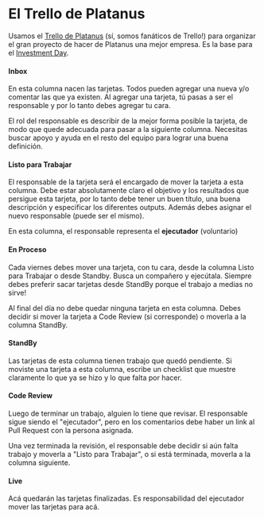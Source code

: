 El Trello de Platanus
=====================

Usamos el [Trello de Platanus](https://trello.com/b/uXKddtNE/platanus) (sí, somos fanáticos de Trello!) para organizar el gran proyecto de hacer de Platanus una mejor empresa. Es la base para el [Investment Day](week.md#viernes-de-investment-day).

#### Inbox

En esta columna nacen las tarjetas. Todos pueden agregar una nueva y/o comentar las que ya existen. Al agregar una tarjeta, tú pasas a ser el responsable y por lo tanto debes agregar tu cara.

El rol del responsable es describir de la mejor forma posible la tarjeta, de modo que quede adecuada para pasar a la siguiente columna. Necesitas buscar apoyo y ayuda en el resto del equipo para lograr una buena definición.


#### Listo para Trabajar

El responsable de la tarjeta será el encargado de mover la tarjeta a esta columna. Debe estar absolutamente claro el objetivo y los resultados que persigue esta tarjeta, por lo tanto debe tener un buen título, una buena descripción y especificar los diferentes outputs. Además debes asignar el nuevo responsable (puede ser el mismo).

En esta columna, el responsable representa el **ejecutador** (voluntario)

#### En Proceso

Cada viernes debes mover una tarjeta, con tu cara, desde la columna Listo para Trabajar o desde Standby. Busca un compañero y ejecútala. Siempre debes preferir sacar tarjetas desde StandBy porque el trabajo a medias no sirve!

Al final del día no debe quedar ninguna tarjeta en esta columna. Debes decidir si mover la tarjeta a Code Review (si corresponde) o moverla a la columna StandBy.

#### StandBy

Las tarjetas de esta columna tienen trabajo que quedó pendiente. Si moviste una tarjeta a esta columna, escribe un checklist que muestre claramente lo que ya se hizo y lo que falta por hacer.

#### Code Review

Luego de terminar un trabajo, alguien lo tiene que revisar. El responsable sigue siendo el "ejecutador", pero en los comentarios debe haber un link al Pull Request con la persona asignada.

Una vez terminada la revisión, el responsable debe decidir si aún falta trabajo y moverla a "Listo para Trabajar", o si está terminada, moverla a la columna siguiente.

#### Live

Acá quedarán las tarjetas finalizadas. Es responsabilidad del ejecutador mover las tarjetas para acá.
